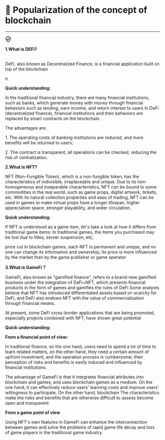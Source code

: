 # 🚀 Popularization of the concept of blockchain

****

![“已经过社区验证”图标](data:image/png;base64,iVBORw0KGgoAAAANSUhEUgAAABQAAAAUCAQAAAAngNWGAAAA/0lEQVR4AYXNMSiEcRyA4cfmGHQbCZIipkuxnJgMStlMNmeyD2dwmc8+sZgxYJd9ErIZFHUyYYD7fkr6l4/rnvmtl7+KitrqV/fq2Y5eLY3Z9S48eRLe7BmVZ9qhTLhQ0algzZWQOVKSsCF8OjAnwbxDTWFDUhPK/jMr1H6HE/IqRky2DyvCefuwItwZzodVoYRiLqMkVCXrwpJ9twZ+sgfDYEFYl8wIWxZ9uFf7zkallxlJh4YrLGsKjZRx7VGHhLqwgFUN45DGdb8MeXGpgB4ABZdeDcpZEY51A+hyLKz4S1W4MQWm3AibWtgWmk6dyISa1pSdyWTOlLXVp0+eL9D/ZPfBTNanAAAAAElFTkSuQmCC)

**1.What is DEFi?**

\
DeFi, also known as Decentralized Finance, is a financial application built on top of the blockchain&#x20;

n.

**Quick understanding:**&#x20;

In the traditional financial industry, there are many financial institutions, such as banks, which generate money with money through financial behaviors such as lending, earn income, and return interest to users In DeFi (decentralized finance), financial institutions and their behaviors are replaced by smart contracts on the blockchain.&#x20;

The advantages are:&#x20;

1\. The operating costs of banking institutions are reduced, and more benefits will be returned to users;&#x20;

2\. The contract is transparent, all operations can be checked, reducing the risk of centralization.

**2.What is NFT?**

NFT (Non-Fungible Token), which is a non-fungible token, has the characteristics of indivisible, irreplaceable and unique. Due to its non-homogeneous and inseparable characteristics, NFT can be bound to some commodities in the real world, such as game props, digital artwork, tickets, etc. With its natural collection properties and ease of trading, NFT can be used in games to make virtual props have a longer lifespan, higher appreciation space, stronger playability, and wider circulation.

**Quick understanding:**&#x20;

If NFT is understood as a game item, let's take a look at how it differs from traditional game items: In traditional games, the items you purchased may be lost due to titles, server suspension, etc;&#x20;

price cut In blockchain games, each NFT is permanent and unique, and no one can change its information and ownership; Its price is more influenced by the market than by the game publisher or game operator

**3.What is GameFi？**

GameFi, also known as "gamified finance", refers to a brand-new gamified business under the integration of DeFi+NFT, which presents financial products in the form of games and gamifies the rules of DeFi Some analysts believe that NFT has introduced differentiated assets based on scarcity for DeFi, and DeFi also endows NFT with the value of commercialization through financial means.&#x20;

At present, some DeFi cross-border applications that are being promoted, especially projects combined with NFT, have shown great potential

**Quick understanding:**&#x20;

**From a financial point of view:**&#x20;

In traditional finance, on the one hand, users need to spend a lot of time to learn related matters, on the other hand, they need a certain amount of upfront investment, and the operation process is cumbersome; their perception of risks and benefits is easily induced and influenced by financial institutions.&#x20;

The advantage of GameFi is that it integrates financial attributes into blockchain and games, and uses blockchain games as a medium. On the one hand, it can effectively reduce users' learning costs and improve users' willingness to participate. On the other hand, blockchain The characteristics make the risks and benefits that are otherwise difficult to assess become open and transparent

**From a game point of view**

Using NFT's own features in GameFi can enhance the interconnection between games and solve the problems of rapid game life decay and loss of game players in the traditional game industry.


